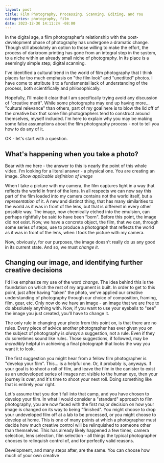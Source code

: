 ```yaml
---
layout: post
title: Film Photography, Processing, Scanning, Editing, and You
categories: photography, film
date: 2023-12-30 14:11:24 -08:00
---
```

In the digital age, a film photographer's relationship with the post-development phase of photography has undergone a dramatic change. Though still absolutely an option to those willing to make the effort, the process of darkroom printing has gone from an integral step in the system, to a niche within an already small niche of photography. In its place is a seemingly simple step; digital scanning.

I've identified a cultural trend in the world of film photography that I think places far too much emphasis on "the film look" and "unedited" photos. I have come to attribute it to a fundamental lack of understanding of the process, both scientifically and philosophically.

Hopefully, I'll make it clear that I am specifically trying avoid any discussion of "creative merit". While some photographs may end up having more... "cultural relevance" than others, part of my goal here is to blow the lid off of the creative box that some film photographers tend to construct around themselves, myself included. I'm here to explain why you may be making some false assumptions about the film photography process - not to tell you how to do any of it.

OK - let's start with a question.

## What's happening when you take a photo?

Bear with me here  - the answer to this is nearly the point of this whole video. I'm looking for a literal answer - a physical one. You are creating an image. *Show applicable definition of image*

When I take a picture with my camera, the film captures light in a way that reflects the world in front of the lens. In all respects we can now say this part of the film loaded into my camera contains not the world itself, but a _representation_ of it. A new and distinct thing, that has many similarities to the world as it was in front of the lens, but that is different in every other possible way. The image, now chemically etched into the emulsion, can perhaps rightfully be said to have been "born". Before this point, the image did not exist. Now, we have a concrete object, the film, that we can, through some series of steps, use to produce a photograph that reflects the world as it was in front of the lens, when I took the picture with my camera.

Now, obviously, for our purposes, the image doesn't really do us any good in its current state. And so, we must _change it_.

## Changing our image, and identifying further creative decisions

I'd like emphasize my use of the word _change_. The idea behind this is the foundation on which the rest of my argument is built. In order to get to this point, just after having "taken" the photo, we've applied our creative understanding of photography through our choice of composition, framing, film, gear, etc. Only now do we have an image - an image that we are free to do absolutely anything with. Now, if you want to use your eyeballs to "see" the image you just created, you'll have to change it.

The only rule in changing your photo from this point on, is that there are no rules. Every piece of advice another photographer has ever given you on the subject of photography is _always_ a suggestion, not a rule. Even if they do sometimes sound like rules. Those suggestions, if followed, may be _incredibly_ helpful in achieving a final photograph that looks the way you want it to look.

The first suggestion you might hear from a fellow film photographer is "develop your film". This... is a helpful one. Or, it probably is, anyways. If your goal is to shoot a roll of film, and leave the film in the canister to exist as an undeveloped series of images not visible to the human eye, then your journey is over, and it's time to shoot your next roll. Doing something like that is entirely your right.

Let's assume that you don't fall into that camp, and you have chosen to develop your film. In what I would consider a "standard" approach to film photography, you are now faced with the first major decision on how your image is changed on its way to being "finished". You might choose to drop your undeveloped film off at a lab to be processed, or you might choose to develop at home. This is one of many points at which a photographer must decide how much creative control will be relinquished to someone other than themselves. This has already likely happened a few times; camera selection, lens selection, film selection - all things the typical photographer chooses to relinquish control of, and for perfectly valid reasons.

Development, and many steps after, are the same. You can choose how much of your own creative 